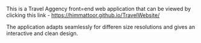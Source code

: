 This is a Travel Aggency front=end web application that can be viewed by clicking this link - https://himmattoor.github.io/TravelWebsite/


The application adapts seamlessly for differen size resolutions and gives an interactive and clean design.

